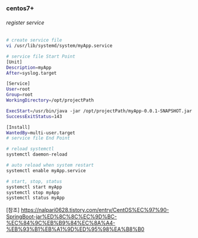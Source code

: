 ### centos7+
  
###### register service
```sh
# create service file
vi /usr/lib/systemd/system/myApp.service

# service file Start Point
[Unit]
Description=myApp
After=syslog.target

[Service]
User=root
Group=root
WorkingDirectory=/opt/projectPath

ExecStart=/usr/bin/java -jar /opt/projectPath/myApp-0.0.1-SNAPSHOT.jar
SuccessExitStatus=143

[Install]
WantedBy=multi-user.target
# service file End Point

# reload systemctl
systemctl daemon-reload

# auto reload when system restart
systemctl enable myApp.service

# start, stop, status
systemctl start myApp
systemctl stop myApp
systemctl status myApp
```
[참조] https://nalpari0628.tistory.com/entry/CentOS%EC%97%90-SpringBoot-jar%ED%8C%8C%EC%9D%BC-%EC%84%9C%EB%B9%84%EC%8A%A4-%EB%93%B1%EB%A1%9D%ED%95%98%EA%B8%B0
